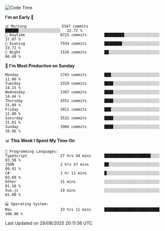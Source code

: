 <!--START_SECTION:waka-->
![Code Time](http://img.shields.io/badge/Code%20Time-5%2C329%20hrs%2012%20mins-blue)

**I'm an Early 🐤** 

```text
🌞 Morning                5347 commits        ██████░░░░░░░░░░░░░░░░░░░   22.72 % 
🌆 Daytime                8723 commits        █████████░░░░░░░░░░░░░░░░   37.07 % 
🌃 Evening                7934 commits        ████████░░░░░░░░░░░░░░░░░   33.72 % 
🌙 Night                  1526 commits        ██░░░░░░░░░░░░░░░░░░░░░░░   06.49 % 
```
📅 **I'm Most Productive on Sunday** 

```text
Monday                   2743 commits        ███░░░░░░░░░░░░░░░░░░░░░░   11.66 % 
Tuesday                  3329 commits        ████░░░░░░░░░░░░░░░░░░░░░   14.15 % 
Wednesday                3397 commits        ████░░░░░░░░░░░░░░░░░░░░░   14.44 % 
Thursday                 3551 commits        ████░░░░░░░░░░░░░░░░░░░░░   15.09 % 
Friday                   3012 commits        ███░░░░░░░░░░░░░░░░░░░░░░   12.80 % 
Saturday                 3532 commits        ████░░░░░░░░░░░░░░░░░░░░░   15.01 % 
Sunday                   3966 commits        ████░░░░░░░░░░░░░░░░░░░░░   16.86 % 
```


📊 **This Week I Spent My Time On** 

```text
💬 Programming Languages: 
TypeScript               27 hrs 44 mins      █████████████████████░░░░   83.58 % 
JSON                     2 hrs 57 mins       ██░░░░░░░░░░░░░░░░░░░░░░░   08.91 % 
C#                       1 hr 11 mins        █░░░░░░░░░░░░░░░░░░░░░░░░   03.60 % 
Other                    31 mins             ░░░░░░░░░░░░░░░░░░░░░░░░░   01.58 % 
Vue.js                   19 mins             ░░░░░░░░░░░░░░░░░░░░░░░░░   01.00 % 

💻 Operating System: 
Mac                      33 hrs 11 mins      █████████████████████████   100.00 % 
```


 Last Updated on 29/08/2025 20:11:36 UTC
<!--END_SECTION:waka-->
